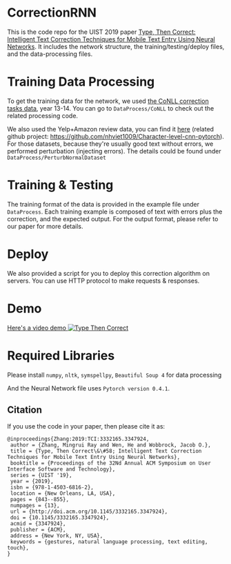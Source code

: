 # CorrectionRNN
This is the code repo for the UIST 2019 paper [Type, Then Correct: Intelligent Text Correction Techniques for Mobile Text Entry Using Neural Networks](https://faculty.washington.edu/wobbrock/pubs/uist-19.02.pdf). It includes the network structure, the training/testing/deploy files, and the data-processing files.

# Training Data Processing
To get the training data for the network, we used [the CoNLL correction tasks data](https://www.conll.org/previous-tasks), year 13-14. You can go to `DataProcess/CoNLL` to check out the related processing code.

We also used the Yelp+Amazon review data, you can find it [here](https://drive.google.com/drive/u/0/folders/0Bz8a_Dbh9Qhbfll6bVpmNUtUcFdjYmF2SEpmZUZUcVNiMUw1TWN6RDV3a0JHT3kxLVhVR2M) (related github project: https://github.com/nhviet1009/Character-level-cnn-pytorch). For those datasets, because they're usually good text without errors, we performed perturbation (injecting errors). The details could be found under `DataProcess/PerturbNormalDataset`

# Training & Testing
The training format of the data is provided in the example file under `DataProcess`. Each training example is composed of text with errors plus the correction, and the expected output. For the output format, please refer to our paper for more details.

# Deploy
We also provided a script for you to deploy this correction algorithm on servers. You can use HTTP protocol to make requests & responses.

# Demo
[Here's a video demo ](https://www.youtube.com/watch?v=2184mZlGTGA)
[![Type Then Correct](https://img.youtube.com/vi/2184mZlGTGA/0.jpg)](https://www.youtube.com/watch?v=2184mZlGTGA)

# Required Libraries
Please install `numpy`, `nltk`, `symspellpy`, `Beautiful Soup 4` for data processing

And the Neural Network file uses `Pytorch version 0.4.1`. 

## Citation
If you use the code in your paper, then please cite it as:

```
@inproceedings{Zhang:2019:TCI:3332165.3347924,
 author = {Zhang, Mingrui Ray and Wen, He and Wobbrock, Jacob O.},
 title = {Type, Then Correct\&\#58; Intelligent Text Correction Techniques for Mobile Text Entry Using Neural Networks},
 booktitle = {Proceedings of the 32Nd Annual ACM Symposium on User Interface Software and Technology},
 series = {UIST '19},
 year = {2019},
 isbn = {978-1-4503-6816-2},
 location = {New Orleans, LA, USA},
 pages = {843--855},
 numpages = {13},
 url = {http://doi.acm.org/10.1145/3332165.3347924},
 doi = {10.1145/3332165.3347924},
 acmid = {3347924},
 publisher = {ACM},
 address = {New York, NY, USA},
 keywords = {gestures, natural language processing, text editing, touch},
} 
```
